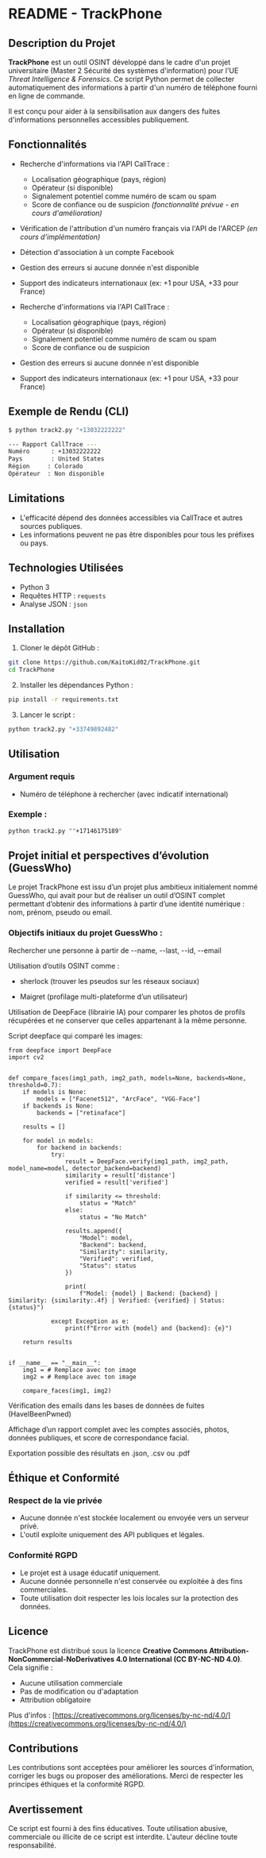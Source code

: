 # README - TrackPhone

## Description du Projet

**TrackPhone** est un outil OSINT développé dans le cadre d'un projet universitaire (Master 2 Sécurité des systèmes d'information) pour l'UE *Threat Intelligence & Forensics*. Ce script Python permet de collecter automatiquement des informations à partir d'un numéro de téléphone fourni en ligne de commande.

Il est conçu pour aider à la sensibilisation aux dangers des fuites d'informations personnelles accessibles publiquement.

## Fonctionnalités

- Recherche d'informations via l'API CallTrace :

  - Localisation géographique (pays, région)
  - Opérateur (si disponible)
  - Signalement potentiel comme numéro de scam ou spam
  - Score de confiance ou de suspicion *(fonctionnalité prévue - en cours d'amélioration)*

- Vérification de l'attribution d'un numéro français via l'API de l'ARCEP *(en cours d'implémentation)*

- Détection d'association à un compte Facebook 

- Gestion des erreurs si aucune donnée n'est disponible

- Support des indicateurs internationaux (ex: +1 pour USA, +33 pour France)

- Recherche d'informations via l'API CallTrace :

  - Localisation géographique (pays, région)
  - Opérateur (si disponible)
  - Signalement potentiel comme numéro de scam ou spam
  - Score de confiance ou de suspicion

- Gestion des erreurs si aucune donnée n'est disponible

- Support des indicateurs internationaux (ex: +1 pour USA, +33 pour France)

## Exemple de Rendu (CLI)

```bash
$ python track2.py "+13032222222"

--- Rapport CallTrace ---
Numéro      : +13032222222
Pays        : United States
Région     : Colorado
Opérateur  : Non disponible
```

## Limitations

- L'efficacité dépend des données accessibles via CallTrace et autres sources publiques.
- Les informations peuvent ne pas être disponibles pour tous les préfixes ou pays.

## Technologies Utilisées

- Python 3
- Requêtes HTTP : `requests`
- Analyse JSON : `json`

## Installation

1. Cloner le dépôt GitHub :

```bash
git clone https://github.com/KaitoKid02/TrackPhone.git
cd TrackPhone
```

2. Installer les dépendances Python :

```bash
pip install -r requirements.txt
```

3. Lancer le script :

```bash
python track2.py "+33749892482"
```

## Utilisation

### Argument requis

- &#x20;Numéro de téléphone à rechercher (avec indicatif international)

### Exemple :

```bash
python track2.py ""+17146175189"
```


## Projet initial et perspectives d’évolution (GuessWho)

Le projet TrackPhone est issu d’un projet plus ambitieux initialement nommé GuessWho, qui avait pour but de réaliser un outil d’OSINT complet permettant d’obtenir des informations à partir d’une identité numérique : nom, prénom, pseudo ou email.

### Objectifs initiaux du projet GuessWho :

Rechercher une personne à partir de --name, --last, --id, --email

Utilisation d’outils OSINT comme :

- sherlock (trouver les pseudos sur les réseaux sociaux)

- Maigret (profilage multi-plateforme d’un utilisateur)

Utilisation de DeepFace (librairie IA) pour comparer les photos de profils récupérées et ne conserver que celles appartenant à la même personne.

Script deepface qui comparé les images:
```
from deepface import DeepFace
import cv2


def compare_faces(img1_path, img2_path, models=None, backends=None, threshold=0.7):
    if models is None:
        models = ["Facenet512", "ArcFace", "VGG-Face"]
    if backends is None:
        backends = ["retinaface"]

    results = []

    for model in models:
        for backend in backends:
            try:
                result = DeepFace.verify(img1_path, img2_path, model_name=model, detector_backend=backend)
                similarity = result['distance']
                verified = result['verified']

                if similarity <= threshold:
                    status = "Match"
                else:
                    status = "No Match"

                results.append({
                    "Model": model,
                    "Backend": backend,
                    "Similarity": similarity,
                    "Verified": verified,
                    "Status": status
                })

                print(
                    f"Model: {model} | Backend: {backend} | Similarity: {similarity:.4f} | Verified: {verified} | Status: {status}")

            except Exception as e:
                print(f"Error with {model} and {backend}: {e}")

    return results


if __name__ == "__main__":
    img1 = # Remplace avec ton image
    img2 = # Remplace avec ton image

    compare_faces(img1, img2)
```

Vérification des emails dans les bases de données de fuites (HaveIBeenPwned)

Affichage d’un rapport complet avec les comptes associés, photos, données publiques, et score de correspondance facial.

Exportation possible des résultats en .json, .csv ou .pdf

## Éthique et Conformité

### Respect de la vie privée

- Aucune donnée n'est stockée localement ou envoyée vers un serveur privé.
- L'outil exploite uniquement des API publiques et légales.

### Conformité RGPD

- Le projet est à usage éducatif uniquement.
- Aucune donnée personnelle n'est conservée ou exploitée à des fins commerciales.
- Toute utilisation doit respecter les lois locales sur la protection des données.

## Licence

TrackPhone est distribué sous la licence **Creative Commons Attribution-NonCommercial-NoDerivatives 4.0 International (CC BY-NC-ND 4.0)**.
Cela signifie :

- Aucune utilisation commerciale
- Pas de modification ou d'adaptation
- Attribution obligatoire

Plus d'infos : [https://creativecommons.org/licenses/by-nc-nd/4.0/](https://creativecommons.org/licenses/by-nc-nd/4.0/)

## Contributions

Les contributions sont acceptées pour améliorer les sources d'information, corriger les bugs ou proposer des améliorations.
Merci de respecter les principes éthiques et la conformité RGPD.

## Avertissement

Ce script est fourni à des fins éducatives.
Toute utilisation abusive, commerciale ou illicite de ce script est interdite. L'auteur décline toute responsabilité.


